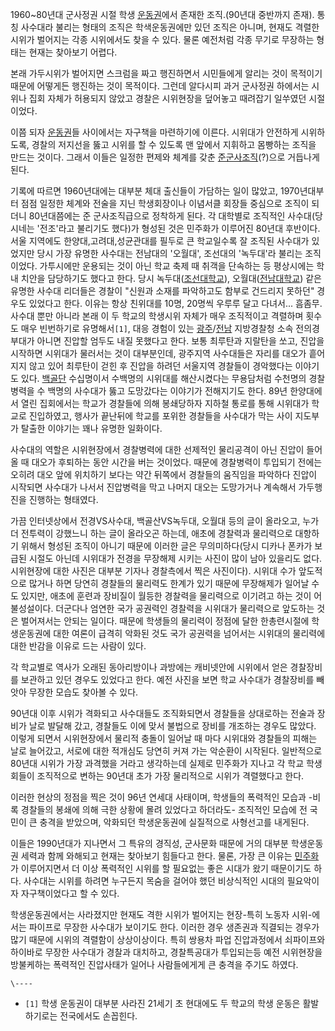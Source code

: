 1960~80년대 군사정권 시절 학생 [운동권](%EC%9A%B4%EB%8F%99%EA%B6%8C.md)에서 존재한 조직.(90년대
중반까지 존재). 통칭 사수대라 불리는 형태의 조직은 학색운동권에만 있던 조직은 아니며, 현재도 격렬한 시위가 벌어지는 각종 시위에서도 찾을
수 있다. 물론 예전처럼 각종 무기로 무장하는 형태는 현재는 찾아보기 어렵다.

본래 가두시위가 벌어지면 스크럼을 짜고 행진하면서 시민들에게 알리는 것이 목적이기 때문에 어떻게든 행진하는 것이 목적이다. 그런데 알다시피
과거 군사정권 하에서는 시위나 집회 자체가 허용되지 않았고 경찰은 시위현장을 덮어놓고 때려잡기 일쑤였던 시절이었다.

이쯤 되자 [운동권](%EC%9A%B4%EB%8F%99%EA%B6%8C.md)들 사이에서는 자구책을 마련하기에 이른다. 시위대가
안전하게 시위하도록, 경찰의 저지선을 뚫고 시위를 할 수 있도록 맨 앞에서 지휘하고 몸빵하는 조직을 만드는 것이다. 그래서 이들은 일정한
편제와 체계를 갖춘 [준군사조직](%EC%A4%80%EA%B5%B0%EC%82%AC%EC%A1%B0%EC%A7%81.md)(?)으로
거듭나게 된다.

기록에 따르면 1960년대에는 대부분 체대 출신들이 가담하는 일이 많았고, 1970년대부터 점점 일정한 체계와 전술을 지닌 학생회장이나
이념서클 회장들 중심으로 조직이 되더니 80년대쯤에는 준 군사조직급으로 정착하게 된다. 각 대학별로 조직적인 사수대(당시네는 '전조'라고
불리기도 했다)가 형성된 것은 민주화가 이루어진 80년대 후반이다. 서울 지역에도 한양대,고려대,성균관대를 필두로 큰 학교일수록 잘 조직된
사수대가 있었지만 당시 가장 유명한 사수대는 전남대의 '오월대', 조선대의 '녹두대'라 불리는 조직이었다. 가투시에만 운용되는 것이 아닌
학교 축제 때 취객을 단속하는 등 평상시에는 학내 치안을 담당하기도 했다고 한다. 당시
녹두대([조선대학교](%EC%A1%B0%EC%84%A0%EB%8C%80%ED%95%99%EA%B5%90.md)),
오월대([전남대학교](%EC%A0%84%EB%82%A8%EB%8C%80%ED%95%99%EA%B5%90.md)) 같은 유명한 사수대
리더들은 경찰이 "신원과 소재를 파악하고도 함부로 건드리지 못하던" 경우도 있었다고 한다. 이유는 항상 친위대를 10명, 20명씩 우루루
달고 다녀서... 흠좀무. 사수대 뿐만 아니라 본래 이 두 학교의 학생시위 자체가 매우 조직적이고 격렬하며 횟수도 매우 빈번하기로
유명해서`[1]`, 대응 경험이 있는
[광주](%EA%B4%91%EC%A3%BC.md)/[전남](%EC%A0%84%EB%82%A8.md) 지방경찰청 소속 전의경부대가
아니면 진압할 엄두도 내질 못했다고 한다. 보통 최루탄과 지랄탄을 쏘고, 진압을 시작하면 시위대가 물러서는 것이 대부분인데, 광주지역
사수대들은 자리를 대오가 흩어지지 않고 있어 최루탄이 걷힌 후 진압을 하려던 서울지역 경찰들이 경악했다는 이야기도 있다.
[백골단](%EB%B0%B1%EA%B3%A8%EB%8B%A8.md) 수십명이서 수백명의 시위대를 해산시켰다는 무용담처럼 수천명의
경찰병력을 수 백명의 사수대가 뚫고 도망갔다는 이야기가 전해지기도 한다. 89년 한양대에서 열린 집회에서는 학교가 경찰들에 의해 봉쇄당하자
지하철 통로를 통해 시위대가 학교로 진입하였고, 행사가 끝난뒤에 학교를 포위한 경찰들을 사수대가 막는 사이 지도부가 탈출한 이야기는 꽤나
유명한 일화이다.

사수대의 역할은 시위현장에서 경찰병력에 대한 선제적인 물리공격이 아닌 진압이 들어올 때 대오가 후퇴하는 동안 시간을 버는 것이었다. 때문에
경찰병력이 투입되기 전에는 오히려 대오 앞에 위치하기 보다는 약간 뒤쪽에서 경찰들의 움직임을 파악하다 진압이 시작되면 사수대가 나서서
진압병력을 막고 나머지 대오는 도망가거나 계속해서 가두행진을 진행하는 형태였다.

가끔 인터넷상에서 전경VS사수대, 백골산VS녹두대, 오월대 등의 글이 올라오고, 누가 더 전투력이 강했느니 하는 글이 올라오곤 하는데,
애초에 경찰력과 물리력으로 대항하기 위해서 형성된 조직이 아니기 때문에 이러한 글은 무의미하다(당시 디카나 폰카가 보급된 시절도 아닌데
시위대가 전경을 무장해제 시키는 사진이 많이 남아 있을리도 없다. 시위현장에 대한 사진은 대부분 기자나 경찰측에서 찍은 사진이다). 시위대
수가 앞도적으로 많거나 하면 당연히 경찰들의 물리력도 한계가 있기 때문에 무장해제가 일어날 수 도 있지만, 애초에 훈련과 장비질이 월등한
경찰력을 물리력으로 이기려고 하는 것이 어불성설이다. 더군다나 엄연한 국가 공권력인 경찰력을 시위대가 물리력으로 앞도하는 것은 벌어져서는
안되는 일이다. 때문에 학생들의 물리력이 정점에 달한 한총련시절에 학생운동권에 대한 여론이 급격히 악화된 것도 국가 공권력을 넘어서는
시위대의 물리력에 대한 반감을 이유로 드는 사람이 있다.

각 학교별로 역사가 오래된 동아리방이나 과방에는 캐비넷안에 시위에서 얻은 경찰장비를 보관하고 있던 경우도 있었다고 한다. 예전 사진을 보면
학교 사수대가 경찰장비를 빼앗아 무장한 모습도 찾아볼 수 있다.

90년대 이후 시위가 격화되고 사수대들도 조직화되면서 경찰들을 상대로하는 전술과 장비가 날로 발달해 갔고, 경찰들도 이에 맞서 불법으로
장비를 개조하는 경우도 많았다. 이렇게 되면서 시위현장에서 물리적 충돌이 일어날 때 마다 시위대와 경찰들의 피해는 날로 늘어갔고, 서로에
대한 적개심도 당연히 커져 가는 악순환이 시작된다. 일반적으로 80년대 시위가 가장 과격했을 거라고 생각하는데 실제로 민주화가 지나고 각
학교 학생회들이 조직적으로 변하는 90년대 초가 가장 물리적으로 시위가 격렬했다고 한다.

이러한 현상의 정점을 찍은 것이 96년 연세대 사태이며, 학생들의 폭력적인 모습과 -비록 경찰들의 봉쇄에 의해 극한 상황에 몰려 있었다고
하더라도- 조직적인 모습에 전 국민이 큰 충격을 받았으며, 악화되던 학생운동권에 실질적으로 사형선고를 내게된다.

이들은 1990년대가 지나면서 그 특유의 경직성, 군사문화 때문에 거의 대부분 학생운동권 세력과 함께 와해되고 현재는 찾아보기 힘들다고
한다. 물론, 가장 큰 이유는 [민주화](%EB%AF%BC%EC%A3%BC%ED%99%94.md)가 이루어지면서 더 이상 폭력적인
시위를 할 필요없는 좋은 시대가 왔기 때문이기도 하다. 사수대는 시위를 하려면 누구든지 목숨을 걸어야 했던 비상식적인 시대의 필요악이자
자구책이었다고 할 수 있다.

학생운동권에서는 사라졌지만 현재도 격한 시위가 벌어지는 현장-특히 노동자 시위-에서는 파이프로 무장한 사수대가 보이기도 한다. 이러한 경우
생존권과 직결되는 경우가 많기 때문에 시위의 격렬함이 상상이상이다. 특히 쌍용차 파업 진압과정에서 쇠파이프와 하이바로 무장한 사수대가 경찰과
대치하고, 경찰특공대가 투입되는등 예전 시위현장을 방불케하는 폭력적인 진압사태가 일어나 사람들에게게 큰 충격을 주기도 하였다.

`\----`

  * `[1]` 학생 운동권이 대부분 사라진 21세기 초 현대에도 두 학교의 학생 운동은 활발하기로는 전국에서도 손꼽힌다.


